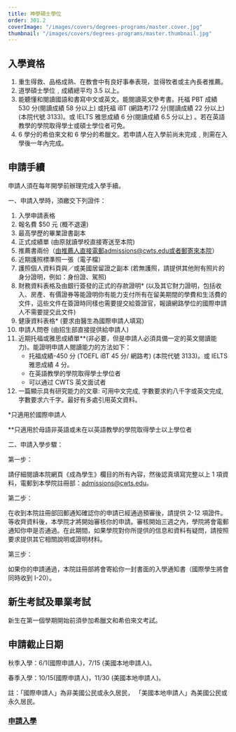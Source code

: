 ```yaml
---
title: 神學碩士學位
order: 301.2
coverImage: "/images/covers/degrees-programs/master.cover.jpg"
thumbnail: "/images/covers/degrees-programs/master.thumbnail.jpg"
---
```


## 入學資格

1. 重生得救、品格成熟、在教會中有良好事奉表現，並得牧者或主內長者推薦。
2. 道學碩士學位﹐成績總平均 3.5 以上。
3. 能聽懂和閱讀國語和書寫中文或英文。能閱讀英文參考書。托福 PBT 成績 530 分(閱讀成績 58 分以上) 或托福 iBT (網路考)72 分(閱讀成績 22 分以上) (本院代號 3133)。或 IELTS 雅思成績 6 分(閱讀成績 6.5 分以上) 。若在英語教學的學院取得學士或碩士學位者可免。
4. 6 學分的希伯來文和 6 學分的希臘文。若申請人在入學前尚未完成﹐則需在入學後一年內完成。

## 申請手續

申請人須在每年開學前辦理完成入學手續。

一、申請入學時，須繳交下列證件：

1.  入學申請表格
2.  報名費 $50 元 (概不退還)
3.  最高學歷的畢業證書副本
4.  正式成績單 (由原就讀學校直接寄送至本院)
5.  推薦書兩份（由推薦人直接電郵admissions@cwts.edu或者郵寄來本院）
6.  近期護照標準照一張（電子檔）
7.  護照個人資料頁與／或美國居留證之副本 (若無護照，請提供其他附有照片的身分證明，例如：身份證、駕照)
8.  財務資料表格及由銀行簽發的正式的存款證明\* (以及其它財力證明，包括收入、房產、有價證券等能證明你有能力支付所有在留美期間的學費和生活費的文件，這些文件在簽證時同樣也需要提交給簽證官，報讀網路學位的國際申請人不需要提交此文件)
9.  健康資料表格\* (要求由醫生為國際申請人填寫)
10.  申請人問卷 (由招生部直接提供給申請人)
11. 近期托福或雅思成績單\*\*(非必要，但是申請人必須具備一定的英文閱讀能力)。能證明申請人閱讀能力的方法如下：
    - 托福成績-450 分 (TOEFL iBT 45 分/ 網路考) (本院代號 3133)。或 IELTS 雅思成績 4 分。
    - 在英語教學的學院取得學士學位者
    - 可以通过 CWTS 英文面试者
12. 一篇顯示具有研究能力的文章: 可用中文完成, 字數要求約八千字或英文完成, 字數要求六千字。最好有多處引用英文資料。

\*只適用於國際申請人

\*\*只適用於母語非英語或未在以英語教學的學院取得學士以上學位者

二、申請入學步驟：

第一步：

請仔細閱讀本院網頁《成為學生》欄目的所有內容，然後認真填寫完整以上 1 項資料，電郵到本學院註冊部：admissions@cwts.edu。

第二步：

在收到本院註冊部回郵通知確認你的申請已經通過預審後，請提供 2-12 項證件。等收齊資料後，本學院才將開始審核你的申請。審核開始三週之內，學院將會電郵通知你申是否通過。在此期間，如果學院對你所提供的信息和資料有疑問，請按照要求提供其它相關說明或證明材料。

第三步：

如果你的申請通過，本院註冊部將會寄給你一封書面的入學通知書（國際學生將會同時收到 I-20）。

## 新生考試及畢業考試

新生在第一個學期開始前須參加希臘文和希伯來文考試。

## 申請截止日期

秋季入學：6/1(國際申請人)，7/15 (美國本地申請人)。

春季入學：10/15(國際申請人)，11/30 (美國本地申請人)。

註：「國際申請人」為非美國公民或永久居民， 「美國本地申請人」為美國公民或永久居民。
### [申請入學](https://cwts.populiweb.com/router/admissions/onlineapplications/index?application_form=2&source=3)